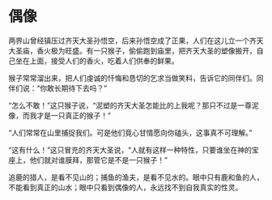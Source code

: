 # 偶像

两界山曾经镇压过齐天大圣孙悟空，后来孙悟空成了正果，人们在这儿立一个齐天大圣庙，香火极为旺盛。有一只猴子，偷偷跑到庙里，把齐天大圣的塑像搬开，自己坐在上面，接受人们的香火，吃着人们供奉的鲜果。 

 猴子常常溜出来，把人们虔诚的忏悔和恳切的乞求当做笑料，告诉它的同伴们。同伴们说：“你敢长期待下去吗？” 

“怎么不敢！”这只猴子说，“泥塑的齐天大圣怎能比的上我呢？那只不过是一尊泥像，而我才是一只真正的猴子！” 

“人们常常在山里捕捉我们。可是他们竟心甘情愿向你磕头，这事真不可理解。” 

“这有什么！”这只冒充的齐天大圣说，“人就有这样一种特性，只要谁坐在神的宝座上，他们就对谁膜拜，那管它是不是一只猴子！” 

  追鹿的猎人，是看不见山的；捕鱼的渔夫，是看不见水的。眼中只有鹿和鱼的人，不能看到真正的山水；眼中只看到偶像的人，永远找不到自我真实的性灵。
 